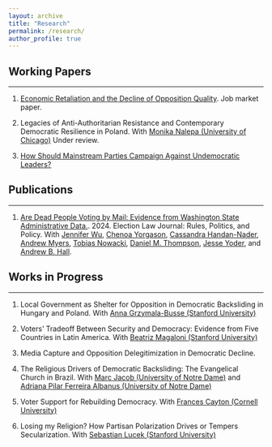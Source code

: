 ```yaml
---
layout: archive
title: "Research"
permalink: /research/
author_profile: true
---
```



## Working Papers
------

1. [Economic Retaliation and the Decline of Opposition Quality](https://drive.google.com/file/d/1Kv079DdL_IcaGnXqzoqr6IVk1VSF0cn1). Job market paper.

2. Legacies of Anti-Authoritarian Resistance and Contemporary Democratic Resilience in Poland. With [Monika Nalepa
(University of Chicago)](https://www.monikanalepa.com) Under review.

3. [How Should Mainstream Parties Campaign Against Undemocratic Leaders?](https://drive.google.com/file/d/1ttVFUpOERDfmBk2RuaWJbYMwvbQ8cOmb)

## Publications
------
1. [Are Dead People Voting by Mail: Evidence from Washington State Administrative Data.](https://www.liebertpub.com/doi/10.1089/elj.2023.0047). 2024. Election Law Journal: Rules, Politics, and Policy. With [Jennifer Wu](https://jenniferawu.github.io/), [Chenoa Yorgason](https://www.chenoayorgason.com/), [Cassandra Handan-Nader](https://slnader.github.io/), [Andrew Myers](https://www.andrewcwmyers.com/), [Tobias Nowacki](https://tobiasnowacki.com/), [Daniel M. Thompson](https://dthompson.scholar.ss.ucla.edu/), [Jesse Yoder](https://www.jesselyoder.com/), and [Andrew B. Hall](https://www.andrewbenjaminhall.com/).

## Works in Progress
------

1. Local Government as Shelter for Opposition in Democratic Backsliding in Hungary and Poland. With [Anna Grzymala-Busse (Stanford University)](https://amgbusse.stanford.edu)

2. Voters’ Tradeoff Between Security and Democracy: Evidence from Five Countries in Latin
America. With [Beatriz Magaloni (Stanford University)](http://bmagaloni.com)

3. Media Capture and Opposition Delegitimization in Democratic Decline.

4. The Religious Drivers of Democratic Backsliding: The Evangelical Church in Brazil. With [Marc Jacob (University of Notre Dame)](https://www.marc-s-jacob.com) and [Adriana Pilar Ferreira Albanus (University of Notre Dame)](https://politicalscience.nd.edu/people/adriana-pilar-ferreira-albanus/)

5. Voter Support for Rebuilding Democracy. With [Frances Cayton (Cornell University)](https://www.francescayton.com/)

6. Losing my Religion? How Partisan Polarization Drives or Tempers Secularization. With [Sebastian Lucek (Stanford University)](https://politicalscience.stanford.edu/people/sebastian-lucek)
